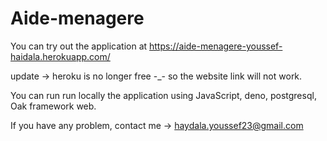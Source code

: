 # Aide-menagere

You can try out the application at https://aide-menagere-youssef-haidala.herokuapp.com/

update -> heroku is no longer free -_- so the website link will not work.

You can run run locally the application using JavaScript, deno, postgresql, Oak framework web.

If you have any problem, contact me -> haydala.youssef23@gmail.com
